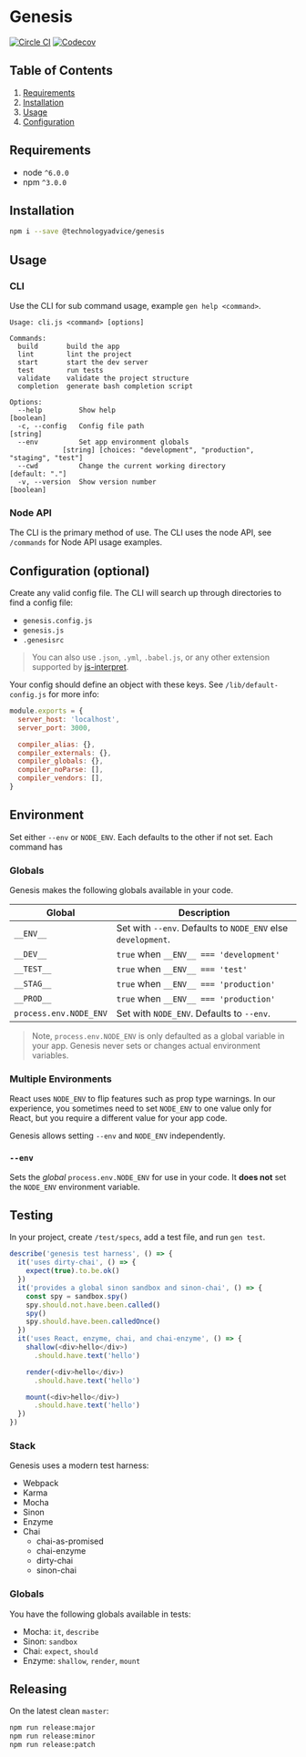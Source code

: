 # Genesis
[![Circle CI](https://img.shields.io/circleci/token/d2c542e39fb07af41066fd3a63b9fe013bea7164/project/github/TechnologyAdvice/genesis/master.svg?style=flat-square)](https://circleci.com/gh/TechnologyAdvice/genesis/tree/master)
[![Codecov](https://img.shields.io/codecov/c/github/TechnologyAdvice/genesis/master.svg?style=flat-square)](https://codecov.io/gh/TechnologyAdvice/genesis)

## Table of Contents
1. [Requirements](#requirements)
1. [Installation](#installation)
1. [Usage](#usage)
1. [Configuration](#configuration)

## Requirements

* node `^6.0.0`
* npm `^3.0.0`

## Installation

```bash
npm i --save @technologyadvice/genesis
```

## Usage

### CLI

Use the CLI for sub command usage, example `gen help <command>`.

```
Usage: cli.js <command> [options]

Commands:
  build       build the app
  lint        lint the project
  start       start the dev server
  test        run tests
  validate    validate the project structure
  completion  generate bash completion script

Options:
  --help         Show help                                            [boolean]
  -c, --config   Config file path                                      [string]
  --env          Set app environment globals
             [string] [choices: "development", "production", "staging", "test"]
  --cwd          Change the current working directory            [default: "."]
  -v, --version  Show version number                                  [boolean]
```

### Node API

The CLI is the primary method of use.  The CLI uses the node API, see `/commands` for Node API usage examples.

## Configuration (optional)

Create any valid config file.  The CLI will search up through directories to find a config file:

- `genesis.config.js`
- `genesis.js`
- `.genesisrc` 

>You can also use `.json`, `.yml`, `.babel.js`, or any other extension supported by [js-interpret](https://github.com/js-cli/js-interpret).

Your config should define an object with these keys.  See `/lib/default-config.js` for more info:

```js
module.exports = {
  server_host: 'localhost',
  server_port: 3000,

  compiler_alias: {},
  compiler_externals: {},
  compiler_globals: {},
  compiler_noParse: [],
  compiler_vendors: [],
}
```

## Environment 

Set either `--env` or `NODE_ENV`. Each defaults to the other if not set.  Each command has 

### Globals

Genesis makes the following globals available in your code.

|Global                   | Description                                                   |
|-------------------------|---------------------------------------------------------------|
|`__ENV__`                | Set with `--env`.  Defaults to `NODE_ENV` else `development`. |
|`__DEV__`                | `true` when `__ENV__ === 'development'`                       |
|`__TEST__`               | `true` when `__ENV__ === 'test'`                              |
|`__STAG__`               | `true` when `__ENV__ === 'production'`                        |
|`__PROD__`               | `true` when `__ENV__ === 'production'`                        |
|`process.env.NODE_ENV`   | Set with `NODE_ENV`.  Defaults to `--env`.                    |

>Note, `process.env.NODE_ENV` is only defaulted as a global variable in your app.  Genesis never sets or changes actual environment variables.

### Multiple Environments

React uses `NODE_ENV` to flip features such as prop type warnings.  In our experience, you sometimes need to set `NODE_ENV` to one value only for React, but you require a different value for your app code.

Genesis allows setting `--env` and `NODE_ENV` independently.  

### `--env`

Sets the _global_ `process.env.NODE_ENV` for use in your code.  It **does not** set the `NODE_ENV` environment variable.


## Testing

In your project, create `/test/specs`, add a test file, and run `gen test`.

```js
describe('genesis test harness', () => {
  it('uses dirty-chai', () => {
    expect(true).to.be.ok()
  })
  it('provides a global sinon sandbox and sinon-chai', () => {
    const spy = sandbox.spy()
    spy.should.not.have.been.called()
    spy()
    spy.should.have.been.calledOnce()
  })
  it('uses React, enzyme, chai, and chai-enzyme', () => {
    shallow(<div>hello</div>)
      .should.have.text('hello')

    render(<div>hello</div>)
      .should.have.text('hello')

    mount(<div>hello</div>)
      .should.have.text('hello')
  })
})
```

### Stack

Genesis uses a modern test harness:

- Webpack
- Karma
- Mocha
- Sinon
- Enzyme
- Chai
  - chai-as-promised
  - chai-enzyme
  - dirty-chai
  - sinon-chai
  
### Globals

You have the following globals available in tests:

- Mocha: `it`, `describe`
- Sinon: `sandbox`
- Chai: `expect`, `should`
- Enzyme: `shallow`, `render`, `mount`

## Releasing

On the latest clean `master`:

```sh
npm run release:major
npm run release:minor
npm run release:patch
```

